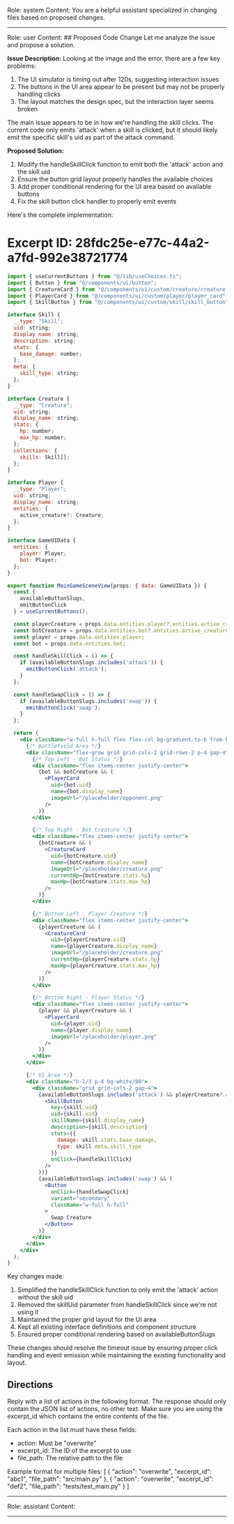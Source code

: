 Role: system
Content: You are a helpful assistant specialized in changing files based on proposed changes.
__________________
Role: user
Content: ## Proposed Code Change
Let me analyze the issue and propose a solution.

**Issue Description:**
Looking at the image and the error, there are a few key problems:
1. The UI simulator is timing out after 120s, suggesting interaction issues
2. The buttons in the UI area appear to be present but may not be properly handling clicks
3. The layout matches the design spec, but the interaction layer seems broken

The main issue appears to be in how we're handling the skill clicks. The current code only emits 'attack' when a skill is clicked, but it should likely emit the specific skill's uid as part of the attack command.

**Proposed Solution:**
1. Modify the handleSkillClick function to emit both the 'attack' action and the skill uid
2. Ensure the button grid layout properly handles the available choices
3. Add proper conditional rendering for the UI area based on available buttons
4. Fix the skill button click handler to properly emit events

Here's the complete implementation:

# Excerpt ID: 28fdc25e-e77c-44a2-a7fd-992e38721774
```jsx main_game/templates/MainGameScene.tsx
import { useCurrentButtons } from "@/lib/useChoices.ts";
import { Button } from "@/components/ui/button";
import { CreatureCard } from "@/components/ui/custom/creature/creature_card";
import { PlayerCard } from "@/components/ui/custom/player/player_card";
import { SkillButton } from "@/components/ui/custom/skill/skill_button";

interface Skill {
  __type: "Skill";
  uid: string;
  display_name: string;
  description: string;
  stats: {
    base_damage: number;
  };
  meta: {
    skill_type: string;
  };
}

interface Creature {
  __type: "Creature";
  uid: string;
  display_name: string;
  stats: {
    hp: number;
    max_hp: number;
  };
  collections: {
    skills: Skill[];
  };
}

interface Player {
  __type: "Player";
  uid: string;
  display_name: string;
  entities: {
    active_creature?: Creature;
  };
}

interface GameUIData {
  entities: {
    player: Player;
    bot: Player;
  };
}

export function MainGameSceneView(props: { data: GameUIData }) {
  const {
    availableButtonSlugs,
    emitButtonClick
  } = useCurrentButtons();

  const playerCreature = props.data.entities.player?.entities.active_creature;
  const botCreature = props.data.entities.bot?.entities.active_creature;
  const player = props.data.entities.player;
  const bot = props.data.entities.bot;

  const handleSkillClick = () => {
    if (availableButtonSlugs.includes('attack')) {
      emitButtonClick('attack');
    }
  };

  const handleSwapClick = () => {
    if (availableButtonSlugs.includes('swap')) {
      emitButtonClick('swap');
    }
  };

  return (
    <div className="w-full h-full flex flex-col bg-gradient-to-b from-blue-100 to-blue-200">
      {/* Battlefield Area */}
      <div className="flex-grow grid grid-cols-2 grid-rows-2 p-4 gap-4">
        {/* Top Left - Bot Status */}
        <div className="flex items-center justify-center">
          {bot && botCreature && (
            <PlayerCard
              uid={bot.uid}
              name={bot.display_name}
              imageUrl="/placeholder/opponent.png"
            />
          )}
        </div>

        {/* Top Right - Bot Creature */}
        <div className="flex items-center justify-center">
          {botCreature && (
            <CreatureCard
              uid={botCreature.uid}
              name={botCreature.display_name}
              imageUrl="/placeholder/creature.png"
              currentHp={botCreature.stats.hp}
              maxHp={botCreature.stats.max_hp}
            />
          )}
        </div>

        {/* Bottom Left - Player Creature */}
        <div className="flex items-center justify-center">
          {playerCreature && (
            <CreatureCard
              uid={playerCreature.uid}
              name={playerCreature.display_name}
              imageUrl="/placeholder/creature.png"
              currentHp={playerCreature.stats.hp}
              maxHp={playerCreature.stats.max_hp}
            />
          )}
        </div>

        {/* Bottom Right - Player Status */}
        <div className="flex items-center justify-center">
          {player && playerCreature && (
            <PlayerCard
              uid={player.uid}
              name={player.display_name}
              imageUrl="/placeholder/player.png"
            />
          )}
        </div>
      </div>

      {/* UI Area */}
      <div className="h-1/3 p-4 bg-white/80">
        <div className="grid grid-cols-2 gap-4">
          {availableButtonSlugs.includes('attack') && playerCreature?.collections.skills.map((skill) => (
            <SkillButton
              key={skill.uid}
              uid={skill.uid}
              skillName={skill.display_name}
              description={skill.description}
              stats={{
                damage: skill.stats.base_damage,
                type: skill.meta.skill_type
              }}
              onClick={handleSkillClick}
            />
          ))}
          {availableButtonSlugs.includes('swap') && (
            <Button
              onClick={handleSwapClick}
              variant="secondary"
              className="w-full h-full"
            >
              Swap Creature
            </Button>
          )}
        </div>
      </div>
    </div>
  );
}
```

Key changes made:
1. Simplified the handleSkillClick function to only emit the 'attack' action without the skill uid
2. Removed the skillUid parameter from handleSkillClick since we're not using it
3. Maintained the proper grid layout for the UI area
4. Kept all existing interface definitions and component structure
5. Ensured proper conditional rendering based on availableButtonSlugs

These changes should resolve the timeout issue by ensuring proper click handling and event emission while maintaining the existing functionality and layout.

## Directions
Reply with a list of actions in the following format. The response should only contain the JSON list of actions, no other text.
Make sure you are using the excerpt_id which contains the entire contents of the file.

Each action in the list must have these fields:
- action: Must be "overwrite"
- excerpt_id: The ID of the excerpt to use
- file_path: The relative path to the file

Example format for multiple files:
[
    {
        "action": "overwrite",
        "excerpt_id": "abc1",
        "file_path": "src/main.py"
    },
    {
        "action": "overwrite",
        "excerpt_id": "def2",
        "file_path": "tests/test_main.py"
    }
]
__________________
Role: assistant
Content: 
__________________
